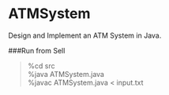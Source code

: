 # ATMSystem
Design and Implement an ATM System in Java.

###Run from Sell

>%cd src <br>
>%java ATMSystem.java<br>
>%javac ATMSystem.java < input.txt<br>
